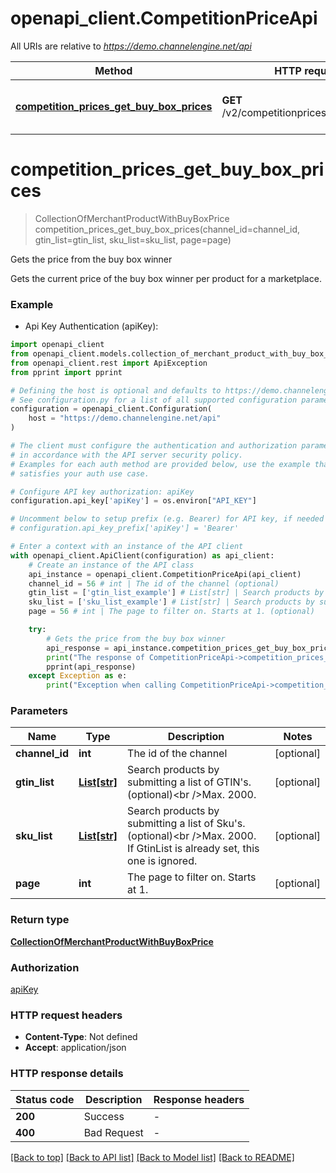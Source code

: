 # openapi_client.CompetitionPriceApi

All URIs are relative to *https://demo.channelengine.net/api*

Method | HTTP request | Description
------------- | ------------- | -------------
[**competition_prices_get_buy_box_prices**](CompetitionPriceApi.md#competition_prices_get_buy_box_prices) | **GET** /v2/competitionprices/buyboxprices | Gets the price from the buy box winner


# **competition_prices_get_buy_box_prices**
> CollectionOfMerchantProductWithBuyBoxPrice competition_prices_get_buy_box_prices(channel_id=channel_id, gtin_list=gtin_list, sku_list=sku_list, page=page)

Gets the price from the buy box winner

Gets the current price of the buy box winner per product for a marketplace.

### Example

* Api Key Authentication (apiKey):

```python
import openapi_client
from openapi_client.models.collection_of_merchant_product_with_buy_box_price import CollectionOfMerchantProductWithBuyBoxPrice
from openapi_client.rest import ApiException
from pprint import pprint

# Defining the host is optional and defaults to https://demo.channelengine.net/api
# See configuration.py for a list of all supported configuration parameters.
configuration = openapi_client.Configuration(
    host = "https://demo.channelengine.net/api"
)

# The client must configure the authentication and authorization parameters
# in accordance with the API server security policy.
# Examples for each auth method are provided below, use the example that
# satisfies your auth use case.

# Configure API key authorization: apiKey
configuration.api_key['apiKey'] = os.environ["API_KEY"]

# Uncomment below to setup prefix (e.g. Bearer) for API key, if needed
# configuration.api_key_prefix['apiKey'] = 'Bearer'

# Enter a context with an instance of the API client
with openapi_client.ApiClient(configuration) as api_client:
    # Create an instance of the API class
    api_instance = openapi_client.CompetitionPriceApi(api_client)
    channel_id = 56 # int | The id of the channel (optional)
    gtin_list = ['gtin_list_example'] # List[str] | Search products by submitting a list of GTIN's. (optional)<br />Max. 2000. (optional)
    sku_list = ['sku_list_example'] # List[str] | Search products by submitting a list of Sku's. (optional)<br />Max. 2000. If GtinList is already set, this one is ignored. (optional)
    page = 56 # int | The page to filter on. Starts at 1. (optional)

    try:
        # Gets the price from the buy box winner
        api_response = api_instance.competition_prices_get_buy_box_prices(channel_id=channel_id, gtin_list=gtin_list, sku_list=sku_list, page=page)
        print("The response of CompetitionPriceApi->competition_prices_get_buy_box_prices:\n")
        pprint(api_response)
    except Exception as e:
        print("Exception when calling CompetitionPriceApi->competition_prices_get_buy_box_prices: %s\n" % e)
```



### Parameters


Name | Type | Description  | Notes
------------- | ------------- | ------------- | -------------
 **channel_id** | **int**| The id of the channel | [optional] 
 **gtin_list** | [**List[str]**](str.md)| Search products by submitting a list of GTIN&#39;s. (optional)&lt;br /&gt;Max. 2000. | [optional] 
 **sku_list** | [**List[str]**](str.md)| Search products by submitting a list of Sku&#39;s. (optional)&lt;br /&gt;Max. 2000. If GtinList is already set, this one is ignored. | [optional] 
 **page** | **int**| The page to filter on. Starts at 1. | [optional] 

### Return type

[**CollectionOfMerchantProductWithBuyBoxPrice**](CollectionOfMerchantProductWithBuyBoxPrice.md)

### Authorization

[apiKey](../README.md#apiKey)

### HTTP request headers

 - **Content-Type**: Not defined
 - **Accept**: application/json

### HTTP response details

| Status code | Description | Response headers |
|-------------|-------------|------------------|
**200** | Success |  -  |
**400** | Bad Request |  -  |

[[Back to top]](#) [[Back to API list]](../README.md#documentation-for-api-endpoints) [[Back to Model list]](../README.md#documentation-for-models) [[Back to README]](../README.md)

